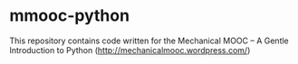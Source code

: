 mmooc-python
============

This repository contains code written for the Mechanical MOOC – A Gentle Introduction to Python (http://mechanicalmooc.wordpress.com/)